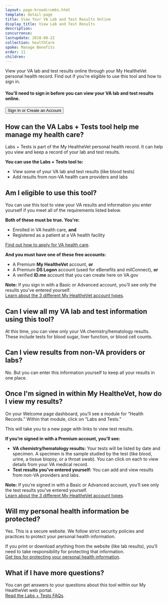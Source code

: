 ```yaml
---
layout: page-breadcrumbs.html
template: detail-page
title: View Your VA Lab and Test Results Online
display_title: View Lab and Test Results
description:
concurrence:
lastupdate: 2018-08-22
collection: healthCare
spoke: Manage Benefits
order: 11
children:
---
```

<div itemscope itemtype="http://schema.org/FAQPage">
<div itemprop="description" class="va-introtext">

View your VA lab and test results online through your My HealtheVet personal health record. Find out if you're eligible to use this tool and how to sign in.

</div>

<div class="va-sign-in-alert usa-alert usa-alert-info">
  <div class="usa-alert-body">
    <h4 class="usa-alert-heading">You'll need to sign in before you can view your VA lab and test results online.</h4>
    <p class="usa-alert-text">
      <button class="usa-button-primary">Sign In or Create an Account</button>
    </p>
  </div>
</div>

<div itemscope itemtype="http://schema.org/Question">

<h2 itemprop="name">How can the VA Labs + Tests tool help me manage my health care?</h2>
<div itemprop="acceptedAnswer" itemscope itemtype="http://schema.org/Answer">
<div itemprop="text">

Labs + Tests is part of the My HealtheVet personal health record. It can help you view and keep a record of your lab and test results.

**You can use the Labs + Tests tool to:**
- View some of your VA lab and test results (like blood tests)
- Add results from non-VA health care providers and labs

</div>
</div>
</div>

<div itemscope itemtype="http://schema.org/Question">

<h2 itemprop="name">Am I eligible to use this tool?</h2>
<div itemprop="acceptedAnswer" itemscope itemtype="http://schema.org/Answer">
<div itemprop="text">

You can use this tool to view your VA results and information you enter yourself if you meet all of the requirements listed below.

**Both of these must be true. You're:**
- Enrolled in VA health care, **and**
- Registered as a patient at a VA health facility

[Find out how to apply for VA health care](/health-care/how-to-apply/).

**And you must have one of these free accounts:**
- A Premium **My HealtheVet** account, **or**
- A Premium **DS Logon** account (used for eBenefits and milConnect), **or**
- A verified **ID.me** account that you can create here on VA.gov

**Note:** If you sign in with a Basic or Advanced account, you’ll see only the results you've entered yourself. <br>
[Learn about the 3 different My HealtheVet account types](https://www.myhealth.va.gov/mhv-portal-web/my-healthevet-offers-three-account-types).

</div>
</div>
</div>

<div itemscope itemtype="http://schema.org/Question">

<h2 itemprop="name">Can I view all my VA lab and test information using this tool?</h2>
<div itemprop="acceptedAnswer" itemscope itemtype="http://schema.org/Answer">
<div itemprop="text">

At this time, you can view only your VA chemistry/hematology results. These include tests for blood sugar, liver function, or blood cell counts. 
</div>
</div>
</div>

<div itemscope itemtype="http://schema.org/Question">

<h2 itemprop="name">Can I view results from non-VA providers or labs?</h2>
<div itemprop="acceptedAnswer" itemscope itemtype="http://schema.org/Answer">
<div itemprop="text">

No. But you can enter this information yourself to keep all your results in one place.

</div>
</div>
</div>

<div itemscope itemtype="http://schema.org/Question">

<h2 itemprop="name">Once I'm signed in within My HealtheVet, how do I view my results?</h2>
<div itemprop="acceptedAnswer" itemscope itemtype="http://schema.org/Answer">
<div itemprop="text">

On your Welcome page dashboard, you’ll see a module for “Health Records.” Within that module, click on “Labs and Tests.”

This will take you to a new page with links to view test results. 

**If you’re signed in with a Premium account, you’ll see:**
- **VA chemistry/hematology results:** Your tests will be listed by date and specimen. A specimen is the sample studied by the test (like blood, urine, a tissue biopsy, or a throat swab). You can click on each to view details from your VA medical record.
- **Test results you've entered yourself:** You can add and view results from non-VA providers and labs.

**Note:** If you’re signed in with a Basic or Advanced account, you’ll see only the test results you've entered yourself. <br>
[Learn about the 3 different My HealtheVet account types](https://www.myhealth.va.gov/mhv-portal-web/my-healthevet-offers-three-account-types).

</div>
</div>
</div>

<div itemscope itemtype="http://schema.org/Question">

<h2 itemprop="name">Will my personal health information be protected?</h2>
<div itemprop="acceptedAnswer" itemscope itemtype="http://schema.org/Answer">
<div itemprop="text">

Yes. This is a secure website. We follow strict security policies and practices to protect your personal health information.

If you print or download anything from the website (like lab results), you’ll need to take responsibility for protecting that information. <br>
[Get tips for protecting your personal health information](https://www.myhealth.va.gov/mhv-portal-web/web/myhealthevet/protecting-your-personal-health-information).

</div>
</div>
</div>

<div itemscope itemtype="http://schema.org/Question">

<h2 itemprop="name">What if I have more questions?</h2>
<div itemprop="acceptedAnswer" itemscope itemtype="http://schema.org/Answer">
<div itemprop="text">

You can get answers to your questions about this tool within our My HealtheVet web portal. <br>
[Read the Labs + Tests FAQs](https://www.myhealth.va.gov/mhv-portal-web/web/myhealthevet/faqs#LabsandTests).

</div>
</div>
</div>
</div>
